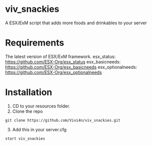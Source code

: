 # viv_snackies
 A ESX/ExM script that adds more foods and drinkables to your server

# Requirements
 The latest version of ESX/ExM framework.
 esx_status: https://github.com/ESX-Org/esx_status
 esx_basicneeds: https://github.com/ESX-Org/esx_basicneeds
 esx_optionalneeds: https://github.com/ESX-Org/esx_optionalneeds

# Installation
1. CD to your resources folder.
2. Clone the repo
```
git clone https://github.com/Vivi4n/viv_snackies.git
```
3. Add this in your server.cfg
```
start viv_snackies
```